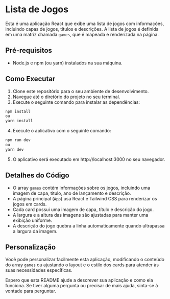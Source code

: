 # Lista de Jogos

Esta é uma aplicação React que exibe uma lista de jogos com informações, incluindo capas de jogos, títulos e descrições. A lista de jogos é definida em uma matriz chamada `games`, que é mapeada e renderizada na página.

## Pré-requisitos

- Node.js e npm (ou yarn) instalados na sua máquina.

## Como Executar

1. Clone este repositório para o seu ambiente de desenvolvimento.
2. Navegue até o diretório do projeto no seu terminal.
3. Execute o seguinte comando para instalar as dependências:

```bash
npm install
ou
yarn install
```

4. Execute o aplicativo com o seguinte comando:

```bash
npm run dev
ou
yarn dev
```

5. O aplicativo será executado em http://localhost:3000 no seu navegador.

## Detalhes do Código

- O array `games` contém informações sobre os jogos, incluindo uma imagem de capa, título, ano de lançamento e descrição.
- A página principal (`App`) usa React e Tailwind CSS para renderizar os jogos em cards.
- Cada card possui uma imagem de capa, título e descrição do jogo.
- A largura e a altura das imagens são ajustadas para manter uma exibição uniforme.
- A descrição do jogo quebra a linha automaticamente quando ultrapassa a largura da imagem.

## Personalização

Você pode personalizar facilmente esta aplicação, modificando o conteúdo do array `games` ou ajustando o layout e o estilo dos cards para atender às suas necessidades específicas.

Espero que esta README ajude a descrever sua aplicação e como ela funciona. Se tiver alguma pergunta ou precisar de mais ajuda, sinta-se à vontade para perguntar.

